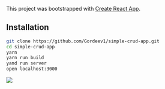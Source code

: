 This project was bootstrapped with [Create React App](https://github.com/facebookincubator/create-react-app).

## Installation
```bash
git clone https://github.com/Gordeev1/simple-crud-app.git
cd simple-crud-app
yarn
yarn run build
yand run server
open localhost:3000
```

![](http://imgur.com/A9PgPXU.png)
